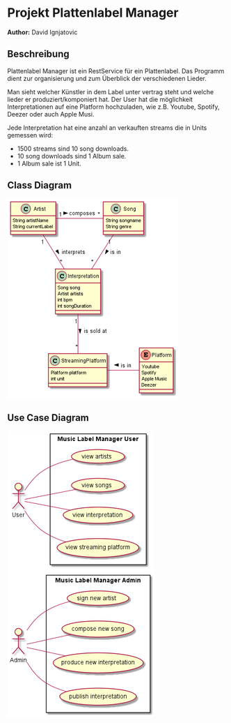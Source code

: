 # Projekt Plattenlabel Manager
**Author:** David Ignjatovic

## Beschreibung

Plattenlabel Manager ist ein RestService für ein Plattenlabel.
Das Programm dient zur organisierung und zum Überblick der verschiedenen Lieder.

Man sieht welcher Künstler in dem Label unter vertrag steht und welche lieder er produziert/komponiert hat.
Der User hat die möglichkeit Interpretationen auf eine Platform hochzuladen, wie z.B. Youtube, Spotify, Deezer oder auch Apple Musi.

Jede Interpretation hat eine anzahl an verkauften streams die in Units gemessen wird:

* 1500 streams sind 10 song downloads.
* 10 song downloads sind 1 Album sale.
* 1 Album sale ist 1 Unit.


## Class Diagram
![cld](asciidocs/images/cld.png)

## Use Case Diagram
![ucd](asciidocs/images/ucd.png)